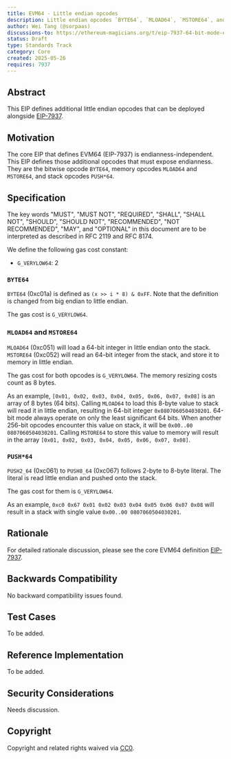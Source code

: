 ```yaml
---
title: EVM64 - Little endian opcodes
description: Little endian opcodes `BYTE64`, `MLOAD64`, `MSTORE64`, and `PUSH*64` for EVM64
author: Wei Tang (@sorpaas)
discussions-to: https://ethereum-magicians.org/t/eip-7937-64-bit-mode-evm-opcodes-evm64/23794
status: Draft
type: Standards Track
category: Core
created: 2025-05-26
requires: 7937
---
```


## Abstract

This EIP defines additional little endian opcodes that can be deployed alongside [EIP-7937](./eip-7937.md).

## Motivation

The core EIP that defines EVM64 (EIP-7937) is endianness-independent. This EIP defines those additional opcodes that must expose endianness. They are the bitwise opcode `BYTE64`, memory opcodes `MLOAD64` and `MSTORE64`, and stack opcodes `PUSH*64`.

## Specification

The key words "MUST", "MUST NOT", "REQUIRED", "SHALL", "SHALL NOT", "SHOULD", "SHOULD NOT", "RECOMMENDED", "NOT RECOMMENDED", "MAY", and "OPTIONAL" in this document are to be interpreted as described in RFC 2119 and RFC 8174.

We define the following gas cost constant:

* `G_VERYLOW64`: 2

### `BYTE64`

`BYTE64` (0xc01a) is defined as `(x >> i * 8) & 0xFF`. Note that the definition is changed from big endian to little endian.

The gas cost is `G_VERYLOW64`.

### `MLOAD64` and `MSTORE64`

`MLOAD64` (0xc051) will load a 64-bit integer in little endian onto the stack. `MSTORE64` (0xc052) will read an 64-bit integer from the stack, and store it to memory in little endian.

The gas cost for both opcodes is `G_VERYLOW64`. The memory resizing costs count as 8 bytes.

As an example, `[0x01, 0x02, 0x03, 0x04, 0x05, 0x06, 0x07, 0x08]` is an array of 8 bytes (64 bits). Calling `MLOAD64` to load this 8-byte value to stack will read it in little endian, resulting in 64-bit integer `0x0807060504030201`. 64-bit mode always operate on only the least significant 64 bits. When another 256-bit opcodes encounter this value on stack, it will be `0x00..00 0807060504030201`. Calling `MSTORE64` to store this value to memory will result in the array `[0x01, 0x02, 0x03, 0x04, 0x05, 0x06, 0x07, 0x08]`.

### `PUSH*64`

`PUSH2_64` (0xc061) to `PUSH8_64` (0xc067) follows 2-byte to 8-byte literal. The literal is read little endian and pushed onto the stack.

The gas cost for them is `G_VERYLOW64`.

As an example, `0xc0 0x67 0x01 0x02 0x03 0x04 0x05 0x06 0x07 0x08` will result in a stack with single value `0x00..00 0807060504030201`.

## Rationale

For detailed rationale discussion, please see the core EVM64 definition [EIP-7937](./eip-7937.md).

## Backwards Compatibility

No backward compatibility issues found.

## Test Cases

To be added.

<!-- TODO -->

## Reference Implementation

To be added.

<!-- TODO -->

## Security Considerations

Needs discussion.

## Copyright

Copyright and related rights waived via [CC0](../LICENSE.md).
